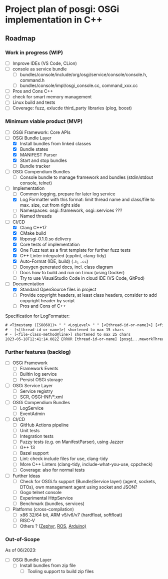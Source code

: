 # Project plan of posgi: OSGi implementation in C++

## Roadmap

### Work in progress (WIP)

* [ ] Improve IDEs (VS Code, CLion)
* [ ] console as service bundle
  * [ ] bundles/console/include/org/osgi/service/console/console.h, command.h
  * [ ] bundles/console/impl/osgi_console.cc, command_xxx.cc
* [ ] Pros and Cons C++
* [ ] check for smart memory management
* [ ] Linux build and tests
* [ ] Coverage: fuzz, exlucde third_party libraries (plog, boost)

### Minimum viable product (MVP)

* [ ] OSGi Framework: Core APIs
* [ ] OSGi Bundle Layer
  * [x] Install bundles from linked classes
  * [x] Bundle states
  * [x] MANIFEST Parser
  * [x] Start and stop bundles
  * [ ] Bundle tracker
* [ ] OSGi Compendium Bundles
  * [ ] Console bundle to manage framework and bundles (stdin/stdout console, telnet)
* [ ] Implementation
  * [ ] Common logging, prepare for later log service
  * [x] Log Formatter with this format: limit thread name and class/file to max. size, cut from right side
  * [ ] Namespaces: osgi::framework, osgi::services ???
  * [ ] Named threads
* [ ] CI/CD
  * [x] Clang C++17
  * [x] CMake build
  * [x] libposgi-0.1.0.so delivery
  * [x] Core tests of implementation
  * [x] One Fuzz test as a first template for further fuzz tests
  * [x] C++ Linter integrated (cpplint, clang-tidy)
  * [x] Auto-Format (IDE, build) (`.h`, `.cc`)
  * [ ] Doxygen generated docs, incl. class diagram
  * [ ] Docs how to build and run on Linux (using Docker)
  * [ ] Try to use VisualStudio Code in cloud IDE (VS Code, GitPod)
* [ ] Documentation
  * [x] Standard OpenSource files in project
  * [ ] Provide copyright headers, at least class headers, consider to add copyright header by script
  * [ ] Pros and Cons of C++

Specification for LogFormatter:

```txt
# <Timestamp (ISO8601)> " " <LogLevel> " " [<[thread-id-or-name]>] [<file-class-method@line>] [msg]
# - [<[thread-id-or-name]>] shortened to max 15 chars
# - [<file-class-method@line>] shortened to max 25 chars
2023-05-18T12:41:14.082Z ERROR [thread-id-or-name] [posgi...meworkThreadLoop@186] FrameworkImpl::frameworkThreadLoop: Signal received!
```

### Further features (backlog)

* [ ] OSGi Framework
  * [ ] Framework Events
  * [ ] Builtin log service
  * [ ] Persist OSGi storage
* [ ] OSGi Service Layer
  * [ ] Service registry
  * [ ] SCR, OSGI-INF/*.xml
* [ ] OSGi Compendium Bundles
  * [ ] LogService
  * [ ] EventAdmin
* [ ] CI/CD
  * [ ] GitHub Actions pipeline
  * [ ] Unit tests
  * [ ] Integration tests
  * [ ] Fuzzy tests (e.g. on ManifestParser), using Jazzer
  * [ ] G++ 13
  * [ ] Bazel support
  * [ ] Lint: check include files for use, clang-tidy
  * [ ] More C++ Linters (clang-tidy, include-what-you-use, cppcheck)
  * [ ] Coverage: also for normal tests
* [ ] Further Ideas
  * [ ] Check for OSGi.fx support (Bundle/Service layer) (agent, sockets, DTOs), own management agent using socket and JSON?
  * [ ] Gogo telnet console
  * [ ] Experimental HttpService
  * [ ] Benchmark (bundles, services)
* [ ] Platforms (cross-compilation)
  * [ ] x86 32/64 bit, ARM v5/v6/v7 (hardfloat, softfloat)
  * [ ] RISC-V
  * [ ] Others ? ([Zephyr](https://www.zephyrproject.org/), [ROS](https://www.ros.org/), [Arduino)](https://github.com/arduino)

### Out-of-Scope

As of 06/2023:

* [ ] OSGi Bundle Layer
  * [ ] Install bundles from zip file
    * [ ]  Tooling support to build zip files
